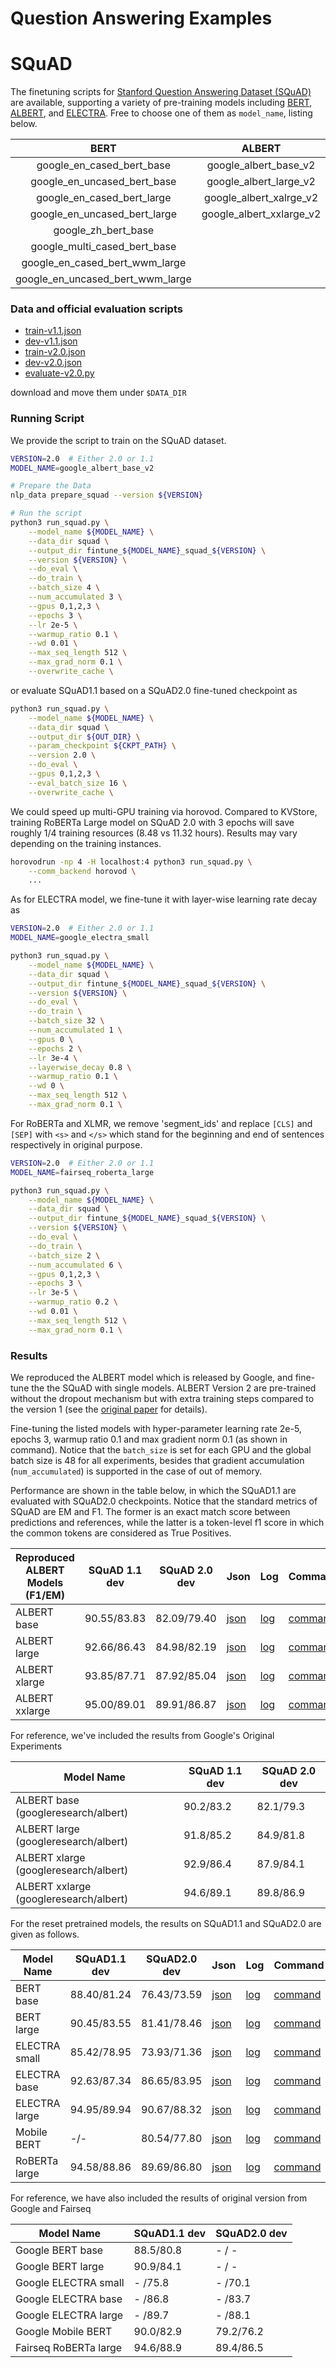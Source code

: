 # Question Answering Examples

# SQuAD
The finetuning scripts for [Stanford Question Answering Dataset (SQuAD)](https://rajpurkar.github.io/SQuAD-explorer/) are available,
supporting a variety of pre-training models including [BERT](https://github.com/google-research/electra), [ALBERT](https://github.com/google-research/albert),
and [ELECTRA](https://github.com/google-research/bert). Free to choose one of them as `model_name`, listing below.

|               BERT               |          ALBERT          |        ELECTRA       |
|:--------------------------------:|:------------------------:|:--------------------:|
| google_en_cased_bert_base        | google_albert_base_v2    | google_electra_small |
| google_en_uncased_bert_base      | google_albert_large_v2   | google_electra_base  |
| google_en_cased_bert_large       | google_albert_xalrge_v2  | google_electra_large |
| google_en_uncased_bert_large     | google_albert_xxlarge_v2 |                      |
| google_zh_bert_base              |                          |                      |
| google_multi_cased_bert_base     |                          |                      |
| google_en_cased_bert_wwm_large   |                          |                      |
| google_en_uncased_bert_wwm_large |                          |                      |

### Data and official evaluation scripts

*   [train-v1.1.json](https://rajpurkar.github.io/SQuAD-explorer/dataset/train-v1.1.json)
*   [dev-v1.1.json](https://rajpurkar.github.io/SQuAD-explorer/dataset/dev-v1.1.json)
*   [train-v2.0.json](https://rajpurkar.github.io/SQuAD-explorer/dataset/train-v2.0.json)
*   [dev-v2.0.json](https://rajpurkar.github.io/SQuAD-explorer/dataset/dev-v2.0.json)
*   [evaluate-v2.0.py](https://worksheets.codalab.org/rest/bundles/0x6b567e1cf2e041ec80d7098f031c5c9e/contents/blob/)

download and move them under `$DATA_DIR`

### Running Script
We provide the script to train on the SQuAD dataset.

```bash
VERSION=2.0  # Either 2.0 or 1.1
MODEL_NAME=google_albert_base_v2

# Prepare the Data
nlp_data prepare_squad --version ${VERSION}

# Run the script
python3 run_squad.py \
    --model_name ${MODEL_NAME} \
    --data_dir squad \
    --output_dir fintune_${MODEL_NAME}_squad_${VERSION} \
    --version ${VERSION} \
    --do_eval \
    --do_train \
    --batch_size 4 \
    --num_accumulated 3 \
    --gpus 0,1,2,3 \
    --epochs 3 \
    --lr 2e-5 \
    --warmup_ratio 0.1 \
    --wd 0.01 \
    --max_seq_length 512 \
    --max_grad_norm 0.1 \
    --overwrite_cache \
```
or evaluate SQuAD1.1 based on a SQuAD2.0 fine-tuned checkpoint as

```bash
python3 run_squad.py \
    --model_name ${MODEL_NAME} \
    --data_dir squad \
    --output_dir ${OUT_DIR} \
    --param_checkpoint ${CKPT_PATH} \
    --version 2.0 \
    --do_eval \
    --gpus 0,1,2,3 \
    --eval_batch_size 16 \
    --overwrite_cache \
```

We could speed up multi-GPU training via horovod.
Compared to KVStore, training RoBERTa Large model on SQuAD 2.0 with 3 epochs will save roughly 1/4 training resources (8.48 vs 11.32 hours). Results may vary depending on the training instances.

```bash
horovodrun -np 4 -H localhost:4 python3 run_squad.py \
    --comm_backend horovod \
    ...
```
As for ELECTRA model, we fine-tune it with layer-wise learning rate decay as

```bash
VERSION=2.0  # Either 2.0 or 1.1
MODEL_NAME=google_electra_small

python3 run_squad.py \
    --model_name ${MODEL_NAME} \
    --data_dir squad \
    --output_dir fintune_${MODEL_NAME}_squad_${VERSION} \
    --version ${VERSION} \
    --do_eval \
    --do_train \
    --batch_size 32 \
    --num_accumulated 1 \
    --gpus 0 \
    --epochs 2 \
    --lr 3e-4 \
    --layerwise_decay 0.8 \
    --warmup_ratio 0.1 \
    --wd 0 \
    --max_seq_length 512 \
    --max_grad_norm 0.1 \
```

For RoBERTa and XLMR, we remove 'segment_ids' and replace `[CLS]` and `[SEP]` with
`<s>` and `</s>` which stand for the beginning and end of sentences respectively in original purpose.

```bash
VERSION=2.0  # Either 2.0 or 1.1
MODEL_NAME=fairseq_roberta_large

python3 run_squad.py \
    --model_name ${MODEL_NAME} \
    --data_dir squad \
    --output_dir fintune_${MODEL_NAME}_squad_${VERSION} \
    --version ${VERSION} \
    --do_eval \
    --do_train \
    --batch_size 2 \
    --num_accumulated 6 \
    --gpus 0,1,2,3 \
    --epochs 3 \
    --lr 3e-5 \
    --warmup_ratio 0.2 \
    --wd 0.01 \
    --max_seq_length 512 \
    --max_grad_norm 0.1 \
```

### Results
We reproduced the ALBERT model which is released by Google, and fine-tune the the SQuAD with single models. ALBERT Version 2 are pre-trained without the dropout mechanism but with extra training steps compared to the version 1 (see the [original paper](https://arxiv.org/abs/1909.11942) for details).

Fine-tuning the listed models with hyper-parameter learning rate 2e-5, epochs 3, warmup ratio 0.1 and max gradient norm 0.1 (as shown in command). Notice that the `batch_size` is set for each GPU and the global batch size is 48 for all experiments, besides that gradient accumulation (`num_accumulated`) is supported in the case of out of memory.

Performance are shown in the table below, in which the SQuAD1.1 are evaluated with SQuAD2.0 checkpoints.
Notice that the standard metrics of SQuAD are EM and F1. The former is an exact match score between predictions and references, while the latter is a token-level f1 score in which the common tokens are considered as True Positives.

|Reproduced ALBERT Models (F1/EM)  | SQuAD 1.1 dev | SQuAD 2.0 dev | Json | Log | Command |
|----------------------------------|---------------|---------------|------|-----| --------|
|ALBERT base                       | 90.55/83.83   | 82.09/79.40   |[json](https://gluon-nlp-log.s3.amazonaws.com/squad_training_log/fintune_google_albert_base_v2_squad_2.0/best_results.json) | [log](https://gluon-nlp-log.s3.amazonaws.com/squad_training_log/fintune_google_albert_base_v2_squad_2.0/finetune_squad2.0.log) | [command](./commands/run_squad2_albert_base.sh) |
|ALBERT large                      | 92.66/86.43   | 84.98/82.19   |[json](https://gluon-nlp-log.s3.amazonaws.com/squad_training_log/fintune_google_albert_large_v2_squad_2.0/best_results.json) | [log](https://gluon-nlp-log.s3.amazonaws.com/squad_training_log/fintune_google_albert_large_v2_squad_2.0/finetune_squad2.0.log) | [command](./commands/run_squad2_albert_large.sh) |
|ALBERT xlarge                     | 93.85/87.71   | 87.92/85.04   |[json](https://gluon-nlp-log.s3.amazonaws.com/squad_training_log/fintune_google_albert_xlarge_v2_squad_2.0/best_results.json) | [log](https://gluon-nlp-log.s3.amazonaws.com/squad_training_log/fintune_google_albert_xlarge_v2_squad_2.0/finetune_squad2.0.log) | [command](./commands/run_squad2_albert_xlarge.sh) |
|ALBERT xxlarge                    | 95.00/89.01   | 89.91/86.87    |[json](https://gluon-nlp-log.s3.amazonaws.com/squad_training_log/fintune_google_albert_xxlarge_v2_squad_2.0/best_results.json) | [log](https://gluon-nlp-log.s3.amazonaws.com/squad_training_log/fintune_google_albert_xxlarge_v2_squad_2.0/finetune_squad2.0.log) | [command](./commands/run_squad2_albert_xxlarge.sh) |

For reference, we've included the results from Google's Original Experiments

| Model Name | SQuAD 1.1 dev | SQuAD 2.0 dev|
|------------|---------------|--------------|
|ALBERT base (googleresearch/albert)    | 90.2/83.2     | 82.1/79.3    |
|ALBERT large (googleresearch/albert)   | 91.8/85.2     | 84.9/81.8    |
|ALBERT xlarge (googleresearch/albert)  | 92.9/86.4     | 87.9/84.1    |
|ALBERT xxlarge (googleresearch/albert) | 94.6/89.1     | 89.8/86.9    |

For the reset pretrained models, the results on SQuAD1.1 and SQuAD2.0 are given as follows.

| Model Name    | SQuAD1.1 dev  | SQuAD2.0 dev |  Json | Log | Command |
|--------------------------|---------------|--------------|------|-----|--------|
|BERT base                 | 88.40/81.24   | 76.43/73.59  |[json](https://gluon-nlp-log.s3.amazonaws.com/squad_training_log/fintune_google_en_uncased_bert_base_squad_2.0/best_results.json) | [log](https://gluon-nlp-log.s3.amazonaws.com/squad_training_log/fintune_google_en_uncased_bert_base_squad_2.0/finetune_squad2.0.log) | [command](./commands/run_squad2_uncased_bert_base.sh) |
|BERT large                | 90.45/83.55   | 81.41/78.46  | [json](https://gluon-nlp-log.s3.amazonaws.com/squad_training_log/fintune_google_en_uncased_bert_large_squad_2.0/best_results.json) | [log](https://gluon-nlp-log.s3.amazonaws.com/squad_training_log/fintune_google_en_uncased_bert_large_squad_2.0/finetune_squad2.0.log) | [command](./commands/run_squad2_uncased_bert_large.sh) |
|ELECTRA small             | 85.42/78.95   | 73.93/71.36  |[json](https://gluon-nlp-log.s3.amazonaws.com/squad_training_log/fintune_google_electra_small_squad_2.0/best_results.json) | [log](https://gluon-nlp-log.s3.amazonaws.com/squad_training_log/fintune_google_electra_small_squad_2.0/finetune_squad2.0.log) | [command](./commands/run_squad2_electra_small.sh) |      
|ELECTRA base              | 92.63/87.34   | 86.65/83.95  |[json](https://gluon-nlp-log.s3.amazonaws.com/squad_training_log/fintune_google_electra_base_squad_2.0/best_results.json) | [log](https://gluon-nlp-log.s3.amazonaws.com/squad_training_log/fintune_google_electra_base_squad_2.0/finetune_squad2.0.log) | [command](./commands/run_squad2_electra_small.sh) |
|ELECTRA large             | 94.95/89.94   | 90.67/88.32  |[json](https://gluon-nlp-log.s3.amazonaws.com/squad_training_log/fintune_google_electra_large_squad_2.0/best_results.json) | [log](https://gluon-nlp-log.s3.amazonaws.com/squad_training_log/fintune_google_electra_large_squad_2.0/finetune_squad2.0.log) | [command](./commands/run_squad2_electra_base.sh) |
|Mobile BERT               | -/-   | 80.54/77.80  |[json](https://gluon-nlp-log.s3.amazonaws.com/squad_training_log/fintune_google_uncased_mobilebert_squad_2.0/best_results.json) | [log](https://gluon-nlp-log.s3.amazonaws.com/squad_training_log/fintune_google_uncased_mobilebert_squad_2.0/finetune_squad2.0.log) | [command](./commands/run_squad2_mobilebert.sh) |
|RoBERTa large             | 94.58/88.86   | 89.69/86.80  |[json](https://gluon-nlp-log.s3.amazonaws.com/squad_training_log/fintune_fairseq_roberta_large_squad_2.0/best_results.json) | [log](https://gluon-nlp-log.s3.amazonaws.com/squad_training_log/fintune_fairseq_roberta_large_squad_2.0/finetune_squad2.0.log) | [command](./commands/run_squad2_electra_large.sh) |

For reference, we have also included the results of original version from Google and Fairseq

| Model Name               | SQuAD1.1 dev   | SQuAD2.0 dev  |
|--------------------------|----------------|---------------|
|Google BERT base          |   88.5/80.8    |     - / -     |
|Google BERT large         |   90.9/84.1    |     - / -     |
|Google ELECTRA small      |     - /75.8    |     - /70.1   |
|Google ELECTRA base       |     - /86.8    |     - /83.7   |
|Google ELECTRA large      |     - /89.7    |     - /88.1   |
|Google Mobile BERT        |   90.0/82.9	|   79.2/76.2   |
|Fairseq RoBERTa large     |   94.6/88.9    |	89.4/86.5   |
